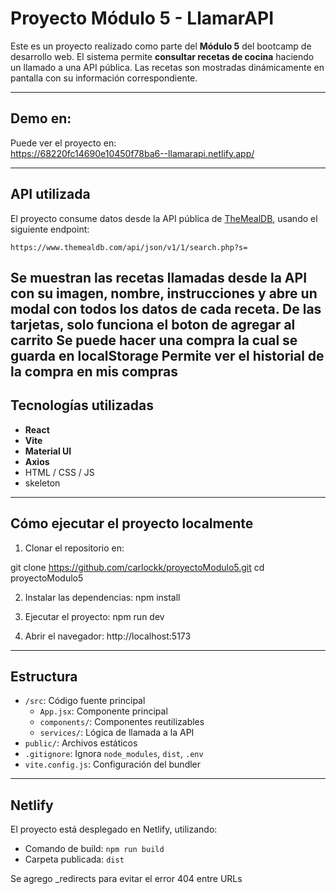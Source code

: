 
# Proyecto Módulo 5 - LlamarAPI

Este es un proyecto realizado como parte del **Módulo 5** del bootcamp de desarrollo web. El sistema permite **consultar recetas de cocina** haciendo un llamado a una API pública. Las recetas son mostradas dinámicamente en pantalla con su información correspondiente.

---

## Demo en:

Puede ver el proyecto en:  
https://68220fc14690e10450f78ba6--llamarapi.netlify.app/

---

## API utilizada

El proyecto consume datos desde la API pública de [TheMealDB](https://www.themealdb.com/), usando el siguiente endpoint:

```
https://www.themealdb.com/api/json/v1/1/search.php?s=
```

Se muestran las recetas llamadas desde la API con su imagen, nombre, instrucciones y abre un modal con todos los datos de cada receta.
De las tarjetas, solo funciona el boton de agregar al carrito
Se puede hacer una compra la cual se guarda en localStorage
Permite ver el historial de la compra en mis compras
---

## Tecnologías utilizadas

- **React**
- **Vite**
- **Material UI**
- **Axios**
- HTML / CSS / JS
- skeleton
---

## Cómo ejecutar el proyecto localmente

1. Clonar el repositorio en:

git clone https://github.com/carlockk/proyectoModulo5.git
cd proyectoModulo5

2. Instalar las dependencias:
npm install

3. Ejecutar el proyecto:
npm run dev

4. Abrir el navegador:
http://localhost:5173

---
## Estructura

- `/src`: Código fuente principal
  - `App.jsx`: Componente principal
  - `components/`: Componentes reutilizables
  - `services/`: Lógica de llamada a la API
- `public/`: Archivos estáticos
- `.gitignore`: Ignora `node_modules`, `dist`, `.env`
- `vite.config.js`: Configuración del bundler
---

## Netlify

El proyecto está desplegado en Netlify, utilizando:
- Comando de build: `npm run build`
- Carpeta publicada: `dist`


Se agrego _redirects para evitar el error 404 entre URLs
